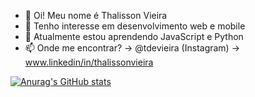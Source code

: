 - 👋 Oi! Meu nome é Thalisson Vieira
- 👀 Tenho interesse em desenvolvimento web e mobile
- 🌱 Atualmente estou aprendendo JavaScript e Python
- 📫 Onde me encontrar?
-> @tdevieira (Instagram)
-> www.linkedin/in/thalissonvieira

[![Anurag's GitHub stats](https://github-readme-stats.vercel.app/api?username=thsvieira&hide=issues,prs,contribs&count_private=true&show_icons=true&theme=transparent)](https://github.com/anuraghazra/github-readme-stats)

<!---
thsvieira/thsvieira is a ✨ special ✨ repository because its `README.md` (this file) appears on your GitHub profile.
You can click the Preview link to take a look at your changes.
--->
